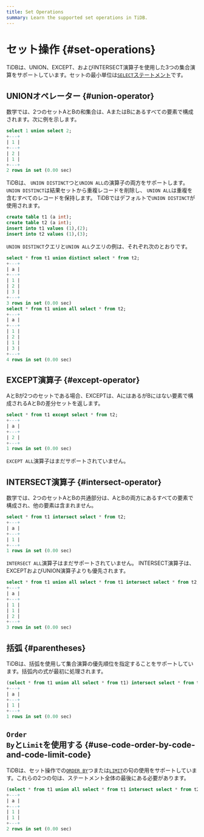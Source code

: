 ```yaml
---
title: Set Operations
summary: Learn the supported set operations in TiDB.
---
```


# セット操作 {#set-operations}

TiDBは、UNION、EXCEPT、およびINTERSECT演算子を使用した3つの集合演算をサポートしています。セットの最小単位は[`SELECT`ステートメント](/sql-statements/sql-statement-select.md)です。

## UNIONオペレーター {#union-operator}

数学では、2つのセットAとBの和集合は、AまたはBにあるすべての要素で構成されます。次に例を示します。

```sql
select 1 union select 2;
+---+
| 1 |
+---+
| 2 |
| 1 |
+---+
2 rows in set (0.00 sec)
```

TiDBは、 `UNION DISTINCT`つと`UNION ALL`の演算子の両方をサポートします。 `UNION DISTINCT`は結果セットから重複レコードを削除し、 `UNION ALL`は重複を含むすべてのレコードを保持します。 TiDBではデフォルトで`UNION DISTINCT`が使用されます。


```sql
create table t1 (a int);
create table t2 (a int);
insert into t1 values (1),(2);
insert into t2 values (1),(3);
```

`UNION DISTINCT`クエリと`UNION ALL`クエリの例は、それぞれ次のとおりです。

```sql
select * from t1 union distinct select * from t2;
+---+
| a |
+---+
| 1 |
| 2 |
| 3 |
+---+
3 rows in set (0.00 sec)
select * from t1 union all select * from t2;
+---+
| a |
+---+
| 1 |
| 2 |
| 1 |
| 3 |
+---+
4 rows in set (0.00 sec)
```

## EXCEPT演算子 {#except-operator}

AとBが2つのセットである場合、EXCEPTは、AにはあるがBにはない要素で構成されるAとBの差分セットを返します。

```sql
select * from t1 except select * from t2;
+---+
| a |
+---+
| 2 |
+---+
1 rows in set (0.00 sec)
```

`EXCEPT ALL`演算子はまだサポートされていません。

## INTERSECT演算子 {#intersect-operator}

数学では、2つのセットAとBの共通部分は、AとBの両方にあるすべての要素で構成され、他の要素は含まれません。

```sql
select * from t1 intersect select * from t2;
+---+
| a |
+---+
| 1 |
+---+
1 rows in set (0.00 sec)
```

`INTERSECT ALL`演算子はまだサポートされていません。 INTERSECT演算子は、EXCEPTおよびUNION演算子よりも優先されます。

```sql
select * from t1 union all select * from t1 intersect select * from t2;
+---+
| a |
+---+
| 1 |
| 1 |
| 2 |
+---+
3 rows in set (0.00 sec)
```

## 括弧 {#parentheses}

TiDBは、括弧を使用して集合演算の優先順位を指定することをサポートしています。括弧内の式が最初に処理されます。

```sql
(select * from t1 union all select * from t1) intersect select * from t2;
+---+
| a |
+---+
| 1 |
+---+
1 rows in set (0.00 sec)
```

## <code>Order By</code>と<code>Limit</code>を使用する {#use-code-order-by-code-and-code-limit-code}

TiDBは、セット操作での[`ORDER BY`](https://download.pingcap.com/images/docs/sqlgram/OrderByOptional.png)つまたは[`LIMIT`](https://download.pingcap.com/images/docs/sqlgram/LimitClause.png)の句の使用をサポートしています。これらの2つの句は、ステートメント全体の最後にある必要があります。

```sql
(select * from t1 union all select * from t1 intersect select * from t2) order by a limit 2;
+---+
| a |
+---+
| 1 |
| 1 |
+---+
2 rows in set (0.00 sec)
```
